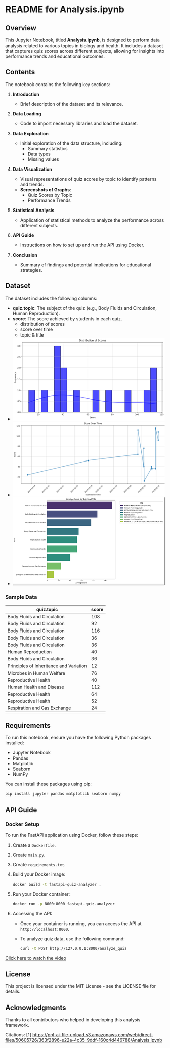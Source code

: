 
# README for Analysis.ipynb

## Overview
This Jupyter Notebook, titled **Analysis.ipynb**, is designed to perform data analysis related to various topics in biology and health. It includes a dataset that captures quiz scores across different subjects, allowing for insights into performance trends and educational outcomes.

## Contents
The notebook contains the following key sections:

1. **Introduction**
   - Brief description of the dataset and its relevance.
   
2. **Data Loading**
   - Code to import necessary libraries and load the dataset.

3. **Data Exploration**
   - Initial exploration of the data structure, including:
     - Summary statistics
     - Data types
     - Missing values

4. **Data Visualization**
   - Visual representations of quiz scores by topic to identify patterns and trends.
   - **Screenshots of Graphs**:
     - Quiz Scores by Topic
     - Performance Trends

5. **Statistical Analysis**
   - Application of statistical methods to analyze the performance across different subjects.

6. **API Guide**
   - Instructions on how to set up and run the API using Docker.

7. **Conclusion**
   - Summary of findings and potential implications for educational strategies.

## Dataset
The dataset includes the following columns:
- **quiz.topic**: The subject of the quiz (e.g., Body Fluids and Circulation, Human Reproduction).
- **score**: The score achieved by students in each quiz.
  - distribution of scores
  - score over time
  - topic & title
 - ![distribution of scores](score-vs-frequency.png)
  - ![score over time](score-over-time.png)
  -  ![topic&title.png](topic&title.png)
### Sample Data
| quiz.topic                               | score |
|------------------------------------------|-------|
| Body Fluids and Circulation              | 108   |
| Body Fluids and Circulation              | 92    |
| Body Fluids and Circulation              | 116   |
| Body Fluids and Circulation              | 36    |
| Body Fluids and Circulation              | 36    |
| Human Reproduction                       | 40    |
| Body Fluids and Circulation              | 36    |
| Principles of Inheritance and Variation  | 12    |
| Microbes in Human Welfare                | 76    |
| Reproductive Health                      | 40    |
| Human Health and Disease                 | 112   |
| Reproductive Health                      | 64    |
| Reproductive Health                      | 52    |
| Respiration and Gas Exchange             | 24    |

## Requirements
To run this notebook, ensure you have the following Python packages installed:
- Jupyter Notebook
- Pandas
- Matplotlib
- Seaborn
- NumPy

You can install these packages using pip:

```bash
pip install jupyter pandas matplotlib seaborn numpy
```

## API Guide

### Docker Setup

To run the FastAPI application using Docker, follow these steps:

1. Create a `Dockerfile`.
2. Create `main.py`.
3. Create `requirements.txt`.
4. Build your Docker image:

   ```bash
   docker build -t fastapi-quiz-analyzer .
   ```

5. Run your Docker container:

   ```bash
   docker run -p 8000:8000 fastapi-quiz-analyzer
   ```

6. Accessing the API:
   - Once your container is running, you can access the API at `http://localhost:8000`.
   - To analyze quiz data, use the following command:

     ```bash
     curl -X POST http://127.0.0.1:8000/analyze_quiz
     ```
[Click here to watch the video](api_guide.mp4)
## License
This project is licensed under the MIT License - see the LICENSE file for details.

## Acknowledgments
Thanks to all contributors who helped in developing this analysis framework.

Citations:
[1] https://ppl-ai-file-upload.s3.amazonaws.com/web/direct-files/50605726/363f2896-e22a-4c35-9ddf-160c4d446788/Analysis.ipynb
